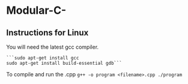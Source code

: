 # Modular-C-

## Instructions for Linux

You will need the latest gcc compiler.

    ```sudo apt-get install gcc    
    sudo apt-get install build-essential gdb```
    
To compile and run the .cpp 
    ```g++ -o program <filename>.cpp
    ./program```
